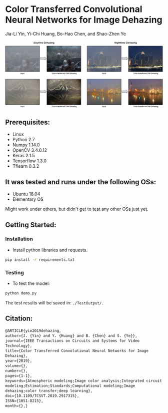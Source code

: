 # Color Transferred Convolutional Neural Networks for Image Dehazing
Jia-Li Yin, Yi-Chi Huang, Bo-Hao Chen, and Shao-Zhen Ye

![](/demo.png)

## Prerequisites:
* Linux
* Python 2.7
* Numpy 1.14.0
* OpenCV 3.4.0.12
* Keras 2.1.5
* Tensorflow 1.3.0
* Tflearn 0.3.2

## It was tested and runs under the following OSs:
* Ubuntu 18.04
* Elementary OS

Might work under others, but didn't get to test any other OSs just yet.

## Getting Started:
### Installation
- Install python libraries and requests.
```bash
pip install -r requirements.txt
```

### Testing 
- To test the model:
```bash
python demo.py
``` 
The test results will be saved in: `./TestOutput/.`

## Citation:
    @ARTICLE{yin2019dehazing, 
    author={J. {Yin} and Y. {Huang} and B. {Chen} and S. {Ye}}, 
    journal={IEEE Transactions on Circuits and Systems for Video Technology}, 
    title={Color Transferred Convolutional Neural Networks for Image Dehazing}, 
    year={2019}, 
    volume={}, 
    number={}, 
    pages={1-1}, 
    keywords={Atmospheric modeling;Image color analysis;Integrated circuit modeling;Estimation;Standards;Computational modeling;Image dehazing;color transfer;deep learning}, 
    doi={10.1109/TCSVT.2019.2917315}, 
    ISSN={1051-8215}, 
    month={},}
